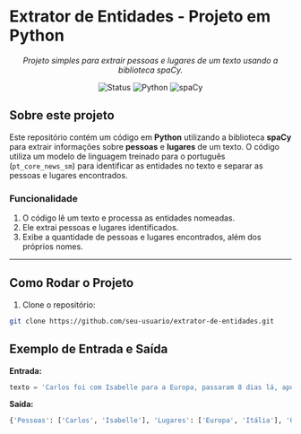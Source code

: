 # Extrator de Entidades - Projeto em Python

<p align="center"><i>Projeto simples para extrair pessoas e lugares de um texto usando a biblioteca spaCy.</i></p>

<p align="center">
  <img src="https://img.shields.io/badge/Status-Ativo-brightgreen" alt="Status"/>
  <img src="https://img.shields.io/badge/Python-3.8%2B-blue?logo=python&logoColor=white" alt="Python"/>
  <img src="https://img.shields.io/badge/spaCy-v3.1.0-yellowgreen?logo=python&logoColor=white" alt="spaCy"/>
</p>

## Sobre este projeto

Este repositório contém um código em **Python** utilizando a biblioteca **spaCy** para extrair informações sobre **pessoas** e **lugares** de um texto. O código utiliza um modelo de linguagem treinado para o português (`pt_core_news_sm`) para identificar as entidades no texto e separar as pessoas e lugares encontrados.

### Funcionalidade

1. O código lê um texto e processa as entidades nomeadas.
2. Ele extrai pessoas e lugares identificados.
3. Exibe a quantidade de pessoas e lugares encontrados, além dos próprios nomes.

---

## Como Rodar o Projeto

1. Clone o repositório:
```bash
git clone https://github.com/seu-usuario/extrator-de-entidades.git
```

## Exemplo de Entrada e Saída

**Entrada:**
```python
texto = 'Carlos foi com Isabelle para a Europa, passaram 8 dias lá, após isso foram para Itália'
```

**Saída:**
```python
{'Pessoas': ['Carlos', 'Isabelle'], 'Lugares': ['Europa', 'Itália'], 'Qtd. de pessoas encontrados': 2, 'Qtd. de lugares encontrados': 2}

